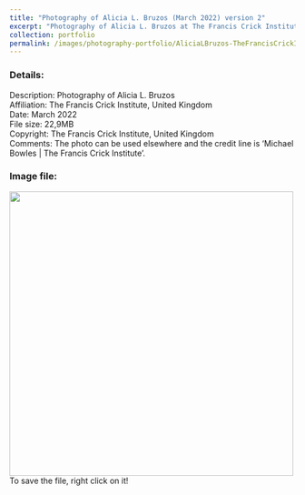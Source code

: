 ```yaml
---
title: "Photography of Alicia L. Bruzos (March 2022) version 2"
excerpt: "Photography of Alicia L. Bruzos at The Francis Crick Institute (United Kingdom) in March 2022 <br/><img src='/images/photography-portfolio/AliciaLBruzos-TheFrancisCrickInstitute-Mar2022-2.jpg'>"
collection: portfolio
permalink: /images/photography-portfolio/AliciaLBruzos-TheFrancisCrickInstitute-Mar2022-2
---
```


### Details: <br/>
Description: Photography of Alicia L. Bruzos <br/>
Affiliation: The Francis Crick Institute, United Kingdom <br/>
Date: March 2022 <br/>
File size: 22,9MB <br/>
Copyright: The Francis Crick Institute, United Kingdom <br/> 
Comments: The photo can be used elsewhere and the credit line is ‘Michael Bowles | The Francis Crick Institute’. <br/> 

### Image file: <br/>
<img src='/images/photography-portfolio/AliciaLBruzos-TheFrancisCrickInstitute-Mar2022-2.jpg' width="500">  
To save the file, right click on it!
